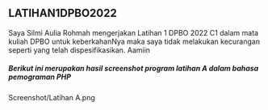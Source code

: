 ## LATIHAN1DPBO2022


  Saya Silmi Aulia Rohmah mengerjakan Latihan 1 DPBO 2022 C1  dalam 
  mata kuliah DPBO untuk keberkahanNya maka saya tidak melakukan 
  kecurangan seperti yang telah dispesifikasikan. Aamiin
  
  


##### Berikut ini merupakan hasil screenshot program latihan A dalam bahasa pemograman PHP
Screenshot/Latihan A.png
